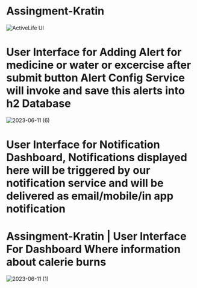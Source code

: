 # Assingment-Kratin


![ActiveLife UI](https://github.com/prasadpatil1123/Assingment-Kratin/assets/122286888/f89215bb-5014-45b4-be46-0be613542239)

# User Interface for Adding Alert for medicine or water or excercise after submit button Alert Config Service will invoke and save this alerts into h2 Database


![2023-06-11 (6)](https://github.com/prasadpatil1123/Assingment-Kratin/assets/122286888/bcb5ab12-5c60-4c4d-948c-a24f40c16628)

# User Interface for Notification Dashboard, Notifications displayed here will be triggered by our notification service and will be delivered as email/mobile/in app notification


# Assingment-Kratin | User Interface For Dashboard Where information about calerie burns


![2023-06-11 (1)](https://github.com/prasadpatil1123/Assingment-Kratin/assets/122286888/b0d71f71-25af-438e-9595-aed7fed65a48)
